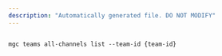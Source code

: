 ```yaml
---
description: "Automatically generated file. DO NOT MODIFY"
---
```


```cli

mgc teams all-channels list --team-id {team-id}

```